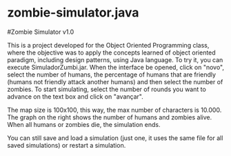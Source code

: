 # zombie-simulator.java

#Zombie Simulator v1.0

This is a project developed for the Object Oriented Programming class, where the objective was to apply the concepts learned of object oriented paradigm, including design patterns, using Java language. To try it, you can execute SimuladorZumbi.jar. When the interface be opened, click on "novo", select the number of humans, the percentage of humans that are friendly (humans not friendly attack another humans) and then select the number of zombies. To start simulating, select the number of rounds you want to advance on the text box and click on "avançar".

The map size is 100x100, this way, the max number of characters is 10.000.
The graph on the right shows the number of humans and zombies alive. When all humans or zombies die, the simulation ends. 

You can still save and load a simulation (just one, it uses the same file for all saved simulations) or restart a simulation.
